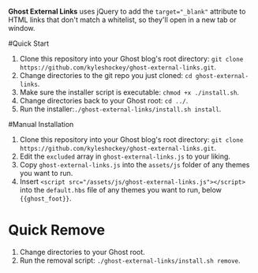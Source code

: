 **Ghost External Links** uses jQuery to add the `target="_blank"` attribute to HTML links that don't match a whitelist, so they'll open in a new tab or window.


#Quick Start
1. Clone this repository into your Ghost blog's root directory: `git clone https://github.com/kyleshockey/ghost-external-links.git`.
2. Change directories to the git repo you just cloned: `cd ghost-external-links`.
3. Make sure the installer script is executable: `chmod +x ./install.sh`.
4. Change directories back to your Ghost root: `cd ../`.
5. Run the installer:`./ghost-external-links/install.sh install`.

#Manual Installation
1. Clone this repository into your Ghost blog's root directory: `git clone https://github.com/kyleshockey/ghost-external-links.git`.
2. Edit the `excluded` array in `ghost-external-links.js` to your liking.
3. Copy `ghost-external-links.js` into the `assets/js` folder of any themes you want to run.
4. Insert `<script src="/assets/js/ghost-external-links.js"></script>` into the `default.hbs` file of any themes you want to run, below `{{ghost_foot}}`.

# Quick Remove
1. Change directories to your Ghost root.
2. Run the removal script: `./ghost-external-links/install.sh remove`.